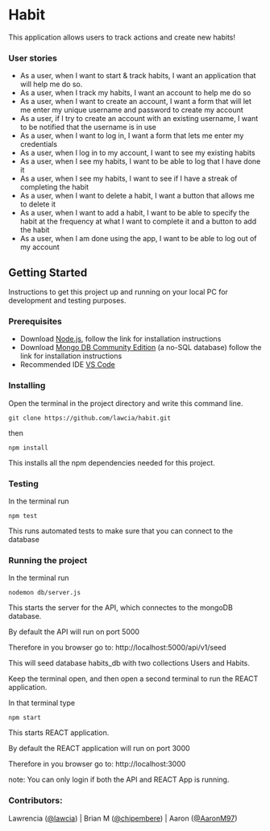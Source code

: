 # Habit 

This application allows users to track actions and create new habits!

### User stories

- As a user, when I want to start & track habits, I want an application that will help me do so.
- As a user, when I track my habits, I want an account to help me do so
- As a user, when I want to create an account, I want a form that will let me enter my unique username and password to create my account
- As a user, if I try to create an account with an existing username, I want to be notified that the username is in use
- As a user, when I want to log in, I want a form that lets me enter my credentials
- As a user, when I log in to my account, I want to see my existing habits
- As a user, when I see my habits, I want to be able to log that I have done it
- As a user, when I see my habits, I want to see if I have a streak of completing the habit
- As a user, when I want to delete a habit, I want a button that allows me to delete it
- As a user, when I want to add a habit, I want to be able to specify the habit at the frequency at what I want to complete it and a button to add the habit
- As a user, when I am done using the app, I want to be able to log out of my account

## Getting Started

Instructions to get this project up and running on your local PC for development and testing purposes. 

### Prerequisites
- Download [Node.js](https://nodejs.org/en/download/ "node"), follow the link for installation instructions
- Download [Mongo DB Community Edition](https://docs.mongodb.com/manual/installation/#mongodb-community-edition-installation-tutorials "mongo") (a no-SQL database) follow the link for installation instructions
- Recommended IDE [VS Code](https://code.visualstudio.com/ "VS Code")

### Installing
Open the terminal in the project directory and write this command line.
```
git clone https://github.com/lawcia/habit.git
```
then 
```
npm install
```
This installs all the npm dependencies needed for this project.


### Testing
In the terminal run
```
npm test
```
This runs automated tests to make sure that you can connect to the database


### Running the project
In the terminal run
```
nodemon db/server.js
```
This starts the server for the API, which connectes to the mongoDB database. 

By default the API will run on port 5000

Therefore in you browser go to: http://localhost:5000/api/v1/seed 

This will seed database habits_db with two collections Users and Habits.

Keep the terminal open, and then open a second terminal to run the REACT application. 

In that terminal type 
```
npm start
```
This starts REACT application.

By default the REACT application will run on port 3000

Therefore in you browser go to: http://localhost:3000 

note: You can only login if both the API and REACT App is running. 

### Contributors:
Lawrencia ([@lawcia](https://github.com/lawcia "Lawrencia's Github")) |
Brian M ([@chipembere](https://github.com/chipembere "Brian's Github")) | Aaron ([@AaronM97](https://github.com/AaronM97 "Aaron's Github")) 
